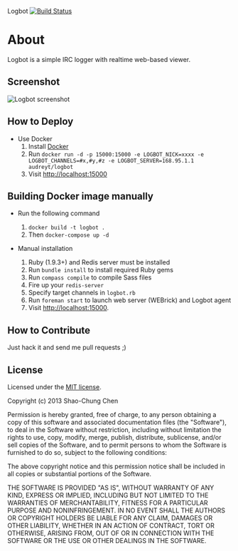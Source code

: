 Logbot [![Build Status](https://secure.travis-ci.org/k0nsl/Logbot.png?branch=master)](http://travis-ci.org/k0nsl/Logbot)

# About
Logbot is a simple IRC logger with realtime web-based viewer.


Screenshot
----------
![Logbot screenshot](https://raw.github.com/g0v/Logbot/master/screenshot.png)


How to Deploy
-------------
* Use Docker
    1. Install [Docker](https://www.docker.com/)
    2. Run `docker run -d -p 15000:15000 -e LOGBOT_NICK=xxxx -e LOGBOT_CHANNELS=#x,#y,#z -e LOGBOT_SERVER=168.95.1.1 audreyt/logbot`
    3. Visit [http://localhost:15000](http://localhost:15000)

Building Docker image manually
-------------
* Run the following command
    1. `docker build -t logbot .`
    2. Then `docker-compose up -d`


* Manual installation
    1. Ruby (1.9.3+) and Redis server must be installed
    2. Run `bundle install` to install required Ruby gems
    3. Run `compass compile` to compile Sass files
    4. Fire up your `redis-server`
    5. Specify target channels in `logbot.rb`
    6. Run `foreman start` to launch web server (WEBrick) and Logbot agent
    7. Visit [http://localhost:15000](http://localhost:15000).


How to Contribute
-----------------
Just hack it and send me pull requests ;)


License
-------
Licensed under the [MIT license](http://opensource.org/licenses/mit-license.php).

Copyright (c) 2013 Shao-Chung Chen

Permission is hereby granted, free of charge, to any person obtaining a copy of this software and associated documentation files (the "Software"), to deal in the Software without restriction, including without limitation the rights to use, copy, modify, merge, publish, distribute, sublicense, and/or sell copies of the Software, and to permit persons to whom the Software is furnished to do so, subject to the following conditions:

The above copyright notice and this permission notice shall be included in all copies or substantial portions of the Software.

THE SOFTWARE IS PROVIDED "AS IS", WITHOUT WARRANTY OF ANY KIND, EXPRESS OR IMPLIED, INCLUDING BUT NOT LIMITED TO THE WARRANTIES OF MERCHANTABILITY, FITNESS FOR A PARTICULAR PURPOSE AND NONINFRINGEMENT. IN NO EVENT SHALL THE AUTHORS OR COPYRIGHT HOLDERS BE LIABLE FOR ANY CLAIM, DAMAGES OR OTHER LIABILITY, WHETHER IN AN ACTION OF CONTRACT, TORT OR OTHERWISE, ARISING FROM, OUT OF OR IN CONNECTION WITH THE SOFTWARE OR THE USE OR OTHER DEALINGS IN THE SOFTWARE.
